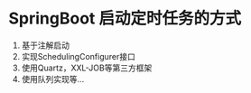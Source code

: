 # SpringBoot 启动定时任务的方式

1. 基于注解启动
2. 实现SchedulingConfigurer接口
3. 使用Quartz，XXL-JOB等第三方框架
4. 使用队列实现等...